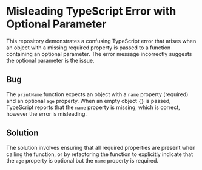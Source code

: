 # Misleading TypeScript Error with Optional Parameter

This repository demonstrates a confusing TypeScript error that arises when an object with a missing required property is passed to a function containing an optional parameter.  The error message incorrectly suggests the optional parameter is the issue.

## Bug
The `printName` function expects an object with a `name` property (required) and an optional `age` property.  When an empty object `{}` is passed, TypeScript reports that the `name` property is missing, which is correct, however the error is misleading. 

## Solution
The solution involves ensuring that all required properties are present when calling the function, or by refactoring the function to explicitly indicate that the `age` property is optional but the `name` property is required.